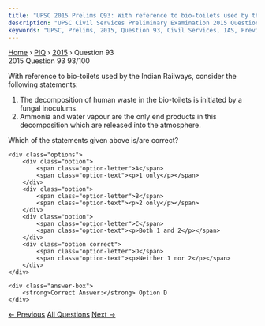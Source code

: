 ```yaml
---
title: "UPSC 2015 Prelims Q93: With reference to bio-toilets used by the Indian Railways, c..."
description: "UPSC Civil Services Preliminary Examination 2015 Question 93 with options and answer"
keywords: "UPSC, Prelims, 2015, Question 93, Civil Services, IAS, Previous Year Questions"
---
```


<nav class="breadcrumb">
    <a href="../../">Home</a>
    <span>›</span>
    <a href="../">PIQ</a>
    <span>›</span>
    <a href="./">2015</a>
    <span>›</span>
    <span>Question 93</span>
</nav>

<div class="question-header">
    <div class="question-meta">
        <span class="year-badge">2015</span>
        <span class="question-number">Question 93</span>
        <span class="progress">93/100</span>
    </div>
    <div class="progress-bar">
        <div class="progress-fill" style="width: 93.0%"></div>
    </div>
</div>

<div class="question-content">
    <div class="question-text">
        <p>With reference to bio-toilets used by the Indian Railways, consider the<br />
following statements:</p>
<ol>
<li>The decomposition of human waste in the bio-toilets is initiated by a fungal inoculums.</li>
<li>Ammonia and water vapour are the only end products in this decomposition which are released into the atmosphere.</li>
</ol>
<p>Which of the statements given above is/are correct?</p>
    </div>
    
    <div class="options">
        <div class="option">
            <span class="option-letter">A</span>
            <span class="option-text"><p>1 only</p></span>
        </div>
        <div class="option">
            <span class="option-letter">B</span>
            <span class="option-text"><p>2 only</p></span>
        </div>
        <div class="option">
            <span class="option-letter">C</span>
            <span class="option-text"><p>Both 1 and 2</p></span>
        </div>
        <div class="option correct">
            <span class="option-letter">D</span>
            <span class="option-text"><p>Neither 1 nor 2</p></span>
        </div>
    </div>

    <div class="answer-box">
        <strong>Correct Answer:</strong> Option D
    </div>
</div>

<div class="question-nav">
    <a href="../q092-hini-virus-is-sometimes-mentioned-in-the-news-with/" class="nav-btn prev">← Previous</a>
    <a href="../" class="nav-btn center">All Questions</a>
    <a href="../q094-the-problem-of-international-liquidity-is-related/" class="nav-btn next">Next →</a>
</div>
